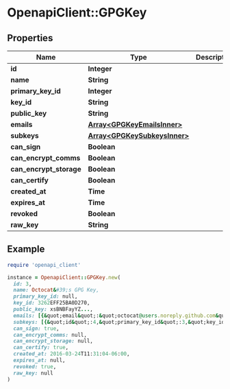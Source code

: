 # OpenapiClient::GPGKey

## Properties

| Name | Type | Description | Notes |
| ---- | ---- | ----------- | ----- |
| **id** | **Integer** |  |  |
| **name** | **String** |  | [optional] |
| **primary_key_id** | **Integer** |  |  |
| **key_id** | **String** |  |  |
| **public_key** | **String** |  |  |
| **emails** | [**Array&lt;GPGKeyEmailsInner&gt;**](GPGKeyEmailsInner.md) |  |  |
| **subkeys** | [**Array&lt;GPGKeySubkeysInner&gt;**](GPGKeySubkeysInner.md) |  |  |
| **can_sign** | **Boolean** |  |  |
| **can_encrypt_comms** | **Boolean** |  |  |
| **can_encrypt_storage** | **Boolean** |  |  |
| **can_certify** | **Boolean** |  |  |
| **created_at** | **Time** |  |  |
| **expires_at** | **Time** |  |  |
| **revoked** | **Boolean** |  |  |
| **raw_key** | **String** |  |  |

## Example

```ruby
require 'openapi_client'

instance = OpenapiClient::GPGKey.new(
  id: 3,
  name: Octocat&#39;s GPG Key,
  primary_key_id: null,
  key_id: 3262EFF25BA0D270,
  public_key: xsBNBFayYZ...,
  emails: [{&quot;email&quot;:&quot;octocat@users.noreply.github.com&quot;,&quot;verified&quot;:true}],
  subkeys: [{&quot;id&quot;:4,&quot;primary_key_id&quot;:3,&quot;key_id&quot;:&quot;4A595D4C72EE49C7&quot;,&quot;public_key&quot;:&quot;zsBNBFayYZ...&quot;,&quot;emails&quot;:[],&quot;subkeys&quot;:[],&quot;can_sign&quot;:false,&quot;can_encrypt_comms&quot;:true,&quot;can_encrypt_storage&quot;:true,&quot;can_certify&quot;:false,&quot;created_at&quot;:&quot;2016-03-24T11:31:04-06:00&quot;,&quot;expires_at&quot;:null,&quot;revoked&quot;:false}],
  can_sign: true,
  can_encrypt_comms: null,
  can_encrypt_storage: null,
  can_certify: true,
  created_at: 2016-03-24T11:31:04-06:00,
  expires_at: null,
  revoked: true,
  raw_key: null
)
```

